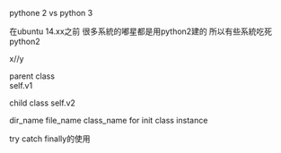 pythone 2 vs python 3

在ubuntu 14.xx之前 很多系統的嘟星都是用python2建的
所以有些系統吃死python2



x//y

parent class  
    self.v1

child class
    self.v2


dir_name file_name class_name for init class instance



try catch finally的使用


